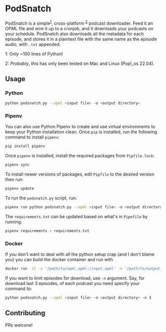 # PodSnatch

PodSnatch is a simple<sup>[1](#footnote1)</sup>, cross-platform
<sup>[2](#footnote2)</sup> podcast downloader.  Feed it an OPML file and wire it
up to a cronjob, and it downloads your podcasts on your schedule.  PodSnatch
also downloads all the metadata for each episode, and stores it in a plaintext
file with the same name as the episode audio, with `.txt` appended.

<a name="footnote1">1</a>: Only \~100 lines of Python!

<a name="footnote2">2</a>: *Probably*, this has only been tested on Mac and Linux (Pop\!\_os 22.04).

## Usage

### Python

```bash
python podsnatch.py --opml <input file> -o <output directory>
```

### Pipenv

You can also use Python Pipenv to create and use virtual environments to keep your 
Python installation clean. Once `pip` is installed, run the following command to
install `pipenv`:

```bash
pip install pipenv
```

Once `pipenv` is installed, install the required packages from `Pipfile.lock`:

```bash
pipenv sync
```

To install newer versions of packages, edit `Pipfile` to the desired version then run:

```bash
pipenv update
```

To run the `podsnatch.py` script, run:

```bash
pipenv run python podsnatch.py --opml <input file> -o <output directory>
```

The `requirements.txt` can be updated based on what's in `Pipefile` by running:

```bash
pipenv requirements > requirements.txt
```

### Docker

If you don't want to deal with all the python setup crap (and I don't blame you)
you can build the docker container and run with

```bash
docker run -it -v '/path/to/opml.opml:/input.opml' -v '/path/to/output_dir:/output' podsnatch
```

If you want to limit episodes for download, use `-n` argument. Say, for download last 3 episodes, of each podcast you need specify your command to:
```bash
python podsnatch.py --opml <input file> -o <output directory> -n 3
```

## Contributing
PRs welcone!
